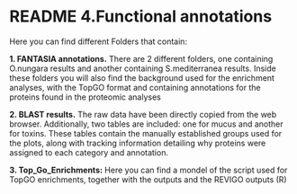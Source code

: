 # README 4.Functional annotations

Here you can find different Folders that contain:

**1. FANTASIA annotations.** There are 2 different folders, one containing O.nungara results and another containing S.mediterranea results. Inside these folders you will also find the background used for the enrichment analyses, with the TopGO format and containing annotations for the proteins found in the proteomic analyses

**2. BLAST results.** The raw data have been directly copied from the web browser. Additionally, two tables are included: one for mucus and another for toxins. These tables contain the manually established groups used for the plots, along with tracking information detailing why proteins were assigned to each category and annotation.

**3. Top_Go_Enrichments:** Here you can find a mondel of the script used for TopGO enrichments, together with the outputs and the REVIGO outputs (R)
